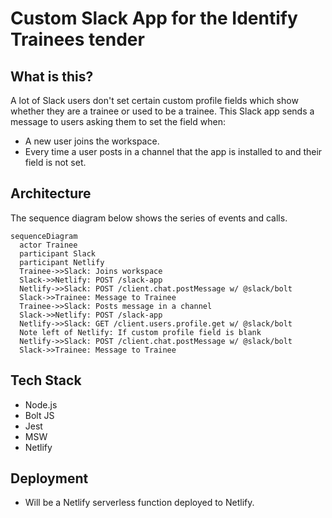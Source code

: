 # Custom Slack App for the Identify Trainees tender

## What is this?
A lot of Slack users don't set certain custom profile fields which show whether they are a trainee or used to be a trainee.
This Slack app sends a message to users asking them to set the field when:
- A new user joins the workspace.
- Every time a user posts in a channel that the app is installed to and their field is not set.

## Architecture
The sequence diagram below shows the series of events and calls.

```mermaid
sequenceDiagram
  actor Trainee
  participant Slack
  participant Netlify
  Trainee->>Slack: Joins workspace
  Slack->>Netlify: POST /slack-app
  Netlify->>Slack: POST /client.chat.postMessage w/ @slack/bolt
  Slack->>Trainee: Message to Trainee
  Trainee->>Slack: Posts message in a channel
  Slack->>Netlify: POST /slack-app
  Netlify->>Slack: GET /client.users.profile.get w/ @slack/bolt
  Note left of Netlify: If custom profile field is blank
  Netlify->>Slack: POST /client.chat.postMessage w/ @slack/bolt
  Slack->>Trainee: Message to Trainee
```

## Tech Stack
- Node.js
- Bolt JS
- Jest
- MSW
- Netlify

## Deployment
- Will be a Netlify serverless function deployed to Netlify.
